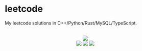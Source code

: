 # leetcode
My leetcode solutions in C++/Python/Rust/MySQL/TypeScript.

<div align="center">
<br/>
<img src="https://img.shields.io/badge/Solved-856/3374%20=%2025%25-blue.svg?style=flat-square" />
<br/>
<img src="https://img.shields.io/badge/Easy-315/840-5CB85D.svg?style=flat-square" />
<img src="https://img.shields.io/badge/Medium-428/1762-F0AE4E.svg?style=flat-square" />
<img src="https://img.shields.io/badge/Hard-113/772-D95450.svg?style=flat-square" />
</div>